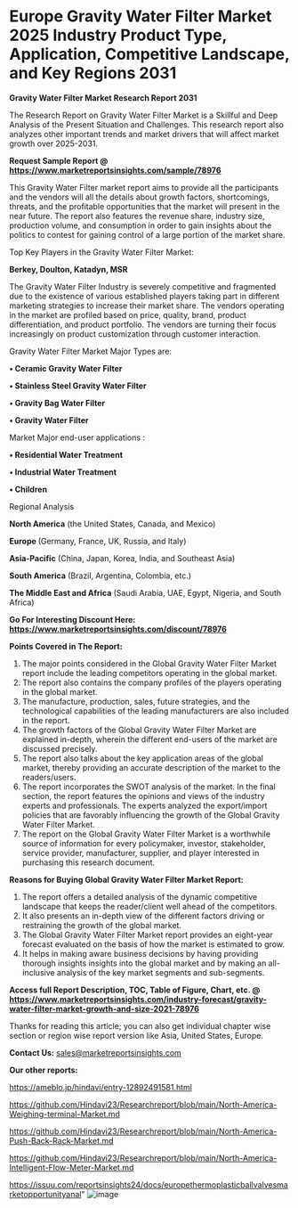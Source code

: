 # Europe Gravity Water Filter Market 2025 Industry Product Type, Application, Competitive Landscape, and Key Regions 2031

<strong>Gravity Water Filter Market Research Report 2031</strong>

The Research Report on Gravity Water Filter Market is a Skillful and Deep Analysis of the Present Situation and Challenges. This research report also analyzes other important trends and market drivers that will affect market growth over 2025-2031.

<strong>Request Sample Report @ <a href=https://www.marketreportsinsights.com/sample/78976>https://www.marketreportsinsights.com/sample/78976</a></strong>

This Gravity Water Filter market report aims to provide all the participants and the vendors will all the details about growth factors, shortcomings, threats, and the profitable opportunities that the market will present in the near future. The report also features the revenue share, industry size, production volume, and consumption in order to gain insights about the politics to contest for gaining control of a large portion of the market share.

Top Key Players in the Gravity Water Filter Market:

<strong>Berkey, Doulton, Katadyn, MSR</strong>

The Gravity Water Filter Industry is severely competitive and fragmented due to the existence of various established players taking part in different marketing strategies to increase their market share. The vendors operating in the market are profiled based on price, quality, brand, product differentiation, and product portfolio. The vendors are turning their focus increasingly on product customization through customer interaction.

Gravity Water Filter Market Major Types are:

<strong>• Ceramic Gravity Water Filter

• Stainless Steel Gravity Water Filter

• Gravity Bag Water Filter

• Gravity Water Filter</strong>

Market Major end-user applications :

<strong>• Residential Water Treatment

• Industrial Water Treatment

• Children</strong>

Regional Analysis

</u><strong><b>North America</b></strong> (the United States, Canada, and Mexico)

<strong><b>Europe </b></strong>(Germany, France, UK, Russia, and Italy)

<strong><b>Asia-Pacific</b></strong> (China, Japan, Korea, India, and Southeast Asia)

<strong><b>South America</b></strong> (Brazil, Argentina, Colombia, etc.)

<strong><b>The Middle East and Africa</b></strong> (Saudi Arabia, UAE, Egypt, Nigeria, and South Africa)

<strong>Go For Interesting Discount Here: <a href=https://www.marketreportsinsights.com/discount/78976>https://www.marketreportsinsights.com/discount/78976</a></strong>

<strong>Points Covered in The Report:</strong>
<ol>
  <li>The major points considered in the Global Gravity Water Filter Market report include the leading competitors operating in the global market.</li>
  <li>The report also contains the company profiles of the players operating in the global market.</li>
  <li>The manufacture, production, sales, future strategies, and the technological capabilities of the leading manufacturers are also included in the report.</li>
  <li>The growth factors of the Global Gravity Water Filter Market are explained in-depth, wherein the different end-users of the market are discussed precisely.</li>
  <li>The report also talks about the key application areas of the global market, thereby providing an accurate description of the market to the readers/users.</li>
  <li>The report incorporates the SWOT analysis of the market. In the final section, the report features the opinions and views of the industry experts and professionals. The experts analyzed the export/import policies that are favorably influencing the growth of the Global Gravity Water Filter Market.</li>
  <li>The report on the Global Gravity Water Filter Market is a worthwhile source of information for every policymaker, investor, stakeholder, service provider, manufacturer, supplier, and player interested in purchasing this research document.</li>
</ol>
<strong>Reasons for Buying Global Gravity Water Filter Market Report:</strong>

<ol>
  <li>The report offers a detailed analysis of the dynamic competitive landscape that keeps the reader/client well ahead of the competitors.</li>
  <li>It also presents an in-depth view of the different factors driving or restraining the growth of the global market.</li>
  <li>The Global Gravity Water Filter Market report provides an eight-year forecast evaluated on the basis of how the market is estimated to grow.</li>
  <li>It helps in making aware business decisions by having providing thorough insights insights into the global market and by making an all-inclusive analysis of the key market segments and sub-segments.</li>
</ol>
<strong>Access full Report Description, TOC, Table of Figure, Chart, etc. @ <a href=https://www.marketreportsinsights.com/industry-forecast/gravity-water-filter-market-growth-and-size-2021-78976>https://www.marketreportsinsights.com/industry-forecast/gravity-water-filter-market-growth-and-size-2021-78976</a></strong>


Thanks for reading this article; you can also get individual chapter wise section or region wise report version like Asia, United States, Europe.

<strong>Contact Us:</strong>
sales@marketreportsinsights.com

<strong>Our other reports:</strong>

<a href=https://ameblo.jp/hindavi/entry-12892491581.html>https://ameblo.jp/hindavi/entry-12892491581.html</a>

<a href=https://github.com/Hindavi23/Researchreport/blob/main/North-America-Weighing-terminal-Market.md>https://github.com/Hindavi23/Researchreport/blob/main/North-America-Weighing-terminal-Market.md</a>

<a href=https://github.com/Hindavi23/Researchreport/blob/main/North-America-Push-Back-Rack-Market.md>https://github.com/Hindavi23/Researchreport/blob/main/North-America-Push-Back-Rack-Market.md</a>

<a href=https://github.com/Hindavi23/Researchreport/blob/main/North-America-Intelligent-Flow-Meter-Market.md>https://github.com/Hindavi23/Researchreport/blob/main/North-America-Intelligent-Flow-Meter-Market.md</a>

<a href=https://issuu.com/reportsinsights24/docs/europethermoplasticballvalvesmarketopportunityanal>https://issuu.com/reportsinsights24/docs/europethermoplasticballvalvesmarketopportunityanal</a>"
![image](https://github.com/user-attachments/assets/adc15e8f-d348-46da-995d-25d90661bbb4)
